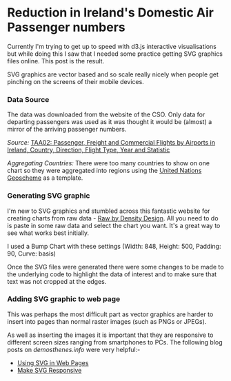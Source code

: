 Reduction in Ireland's Domestic Air Passenger numbers
======================================================

Currently I'm trying to get up to speed with d3.js interactive visualisations but while doing this I saw that I needed some practice getting SVG graphics files online. This post is the result.

SVG graphics are vector based and so scale really nicely when people get pinching on the screens of their mobile devices.


### Data Source

The data was downloaded from the website of the CSO. Only data for departing passengers was used as it was thought it would be (almost) a mirror of the arriving passenger numbers.

_Source:_
[TAA02: Passenger, Freight and Commercial Flights by Airports in Ireland, Country, Direction, Flight Type, Year and Statistic](http://www.cso.ie/px/pxeirestat/Statire/SelectVarVal/Define.asp?maintable=TAA02&PLanguage=0)

_Aggregating Countries:_
There were too many countries to show on one chart so they were aggregated into regions using the [United Nations Geoscheme] as a template.

[United Nations Geoscheme]: http://en.wikipedia.org/wiki/United_Nations_geoscheme


### Generating SVG graphic

I'm new to SVG graphics and stumbled across this fantastic website for creating charts from raw data - [Raw by Density Design]. All you need to do is paste in some raw data and select the chart you want. It's a great way to see what works best initially.

[Raw by Density Design]: http://raw.densitydesign.org

I used a Bump Chart with these settings (Width: 848, Height: 500, Padding: 90, Curve: basis)

Once the SVG files were generated there were some changes to be made to the underlying code to highlight the data of interest and to make sure that text was not cropped at the edges.


### Adding SVG graphic to web page

This was perhaps the most difficult part as vector graphics are harder to insert into pages than normal raster images (such as PNGs or JPEGs).

As well as inserting the images it is important that they are responsive to different screen sizes ranging from smartphones to PCs. The following blog posts on _demosthenes.info_ were very helpful:-
- [Using SVG in Web Pages][1]
- [Make SVG Responsive][2]

[1]: http://demosthenes.info/blog/428/Using-SVG-In-Web-Pages
[2]: http://demosthenes.info/blog/744/Make-SVG-Responsive
